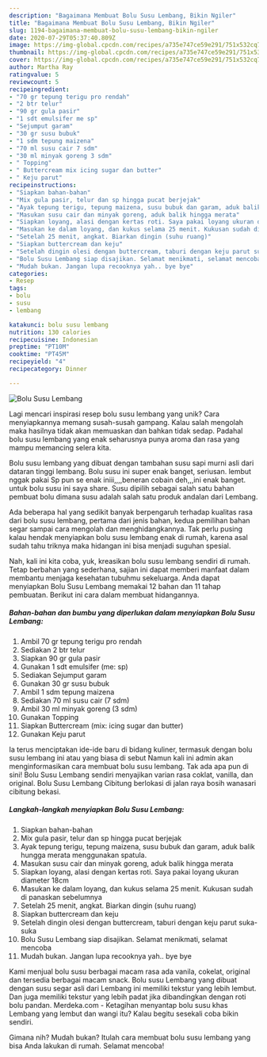 ```yaml
---
description: "Bagaimana Membuat Bolu Susu Lembang, Bikin Ngiler"
title: "Bagaimana Membuat Bolu Susu Lembang, Bikin Ngiler"
slug: 1194-bagaimana-membuat-bolu-susu-lembang-bikin-ngiler
date: 2020-07-29T05:37:40.809Z
image: https://img-global.cpcdn.com/recipes/a735e747ce59e291/751x532cq70/bolu-susu-lembang-foto-resep-utama.jpg
thumbnail: https://img-global.cpcdn.com/recipes/a735e747ce59e291/751x532cq70/bolu-susu-lembang-foto-resep-utama.jpg
cover: https://img-global.cpcdn.com/recipes/a735e747ce59e291/751x532cq70/bolu-susu-lembang-foto-resep-utama.jpg
author: Martha Ray
ratingvalue: 5
reviewcount: 5
recipeingredient:
- "70 gr tepung terigu pro rendah"
- "2 btr telur"
- "90 gr gula pasir"
- "1 sdt emulsifer me sp"
- "Sejumput garam"
- "30 gr susu bubuk"
- "1 sdm tepung maizena"
- "70 ml susu cair 7 sdm"
- "30 ml minyak goreng 3 sdm"
- " Topping"
- " Buttercream mix icing sugar dan butter"
- " Keju parut"
recipeinstructions:
- "Siapkan bahan-bahan"
- "Mix gula pasir, telur dan sp hingga pucat berjejak"
- "Ayak tepung terigu, tepung maizena, susu bubuk dan garam, aduk balik hungga merata menggunakan spatula."
- "Masukan susu cair dan minyak goreng, aduk balik hingga merata"
- "Siapkan loyang, alasi dengan kertas roti. Saya pakai loyang ukuran diameter 18cm"
- "Masukan ke dalam loyang, dan kukus selama 25 menit. Kukusan sudah di panaskan sebelumnya"
- "Setelah 25 menit, angkat. Biarkan dingin (suhu ruang)"
- "Siapkan buttercream dan keju"
- "Setelah dingin olesi dengan buttercream, taburi dengan keju parut suka-suka"
- "Bolu Susu Lembang siap disajikan. Selamat menikmati, selamat mencoba"
- "Mudah bukan. Jangan lupa recooknya yah.. bye bye"
categories:
- Resep
tags:
- bolu
- susu
- lembang

katakunci: bolu susu lembang 
nutrition: 130 calories
recipecuisine: Indonesian
preptime: "PT10M"
cooktime: "PT45M"
recipeyield: "4"
recipecategory: Dinner

---
```



![Bolu Susu Lembang](https://img-global.cpcdn.com/recipes/a735e747ce59e291/751x532cq70/bolu-susu-lembang-foto-resep-utama.jpg)

Lagi mencari inspirasi resep bolu susu lembang yang unik? Cara menyiapkannya memang susah-susah gampang. Kalau salah mengolah maka hasilnya tidak akan memuaskan dan bahkan tidak sedap. Padahal bolu susu lembang yang enak seharusnya punya aroma dan rasa yang mampu memancing selera kita.

Bolu susu lembang yang dibuat dengan tambahan susu sapi murni asli dari dataran tinggi lembang. Bolu susu ini super enak banget, seriusan. lembut nggak pakai Sp pun se enak iniii,,,,beneran cobain deh,,,ini enak banget. untuk bolu susu ini saya share. Susu dipilih sebagai salah satu bahan pembuat bolu dimana susu adalah salah satu produk andalan dari Lembang.

Ada beberapa hal yang sedikit banyak berpengaruh terhadap kualitas rasa dari bolu susu lembang, pertama dari jenis bahan, kedua pemilihan bahan segar sampai cara mengolah dan menghidangkannya. Tak perlu pusing kalau hendak menyiapkan bolu susu lembang enak di rumah, karena asal sudah tahu triknya maka hidangan ini bisa menjadi suguhan spesial.


Nah, kali ini kita coba, yuk, kreasikan bolu susu lembang sendiri di rumah. Tetap berbahan yang sederhana, sajian ini dapat memberi manfaat dalam membantu menjaga kesehatan tubuhmu sekeluarga. Anda dapat menyiapkan Bolu Susu Lembang memakai 12 bahan dan 11 tahap pembuatan. Berikut ini cara dalam membuat hidangannya.

<!--inarticleads1-->

##### Bahan-bahan dan bumbu yang diperlukan dalam menyiapkan Bolu Susu Lembang:

1. Ambil 70 gr tepung terigu pro rendah
1. Sediakan 2 btr telur
1. Siapkan 90 gr gula pasir
1. Gunakan 1 sdt emulsifer (me: sp)
1. Sediakan Sejumput garam
1. Gunakan 30 gr susu bubuk
1. Ambil 1 sdm tepung maizena
1. Sediakan 70 ml susu cair (7 sdm)
1. Ambil 30 ml minyak goreng (3 sdm)
1. Gunakan  Topping
1. Siapkan  Buttercream (mix: icing sugar dan butter)
1. Gunakan  Keju parut


Ia terus menciptakan ide-ide baru di bidang kuliner, termasuk dengan bolu susu lembang ini atau yang biasa di sebut Namun kali ini admin akan menginformasikan cara membuat bolu susu lembang. Tak ada apa pun di sini! Bolu Susu Lembang sendiri menyajikan varian rasa coklat, vanilla, dan original. Bolu Susu Lembang Cibitung berlokasi di jalan raya bosih wanasari cibitung bekasi. 

<!--inarticleads2-->

##### Langkah-langkah menyiapkan Bolu Susu Lembang:

1. Siapkan bahan-bahan
1. Mix gula pasir, telur dan sp hingga pucat berjejak
1. Ayak tepung terigu, tepung maizena, susu bubuk dan garam, aduk balik hungga merata menggunakan spatula.
1. Masukan susu cair dan minyak goreng, aduk balik hingga merata
1. Siapkan loyang, alasi dengan kertas roti. Saya pakai loyang ukuran diameter 18cm
1. Masukan ke dalam loyang, dan kukus selama 25 menit. Kukusan sudah di panaskan sebelumnya
1. Setelah 25 menit, angkat. Biarkan dingin (suhu ruang)
1. Siapkan buttercream dan keju
1. Setelah dingin olesi dengan buttercream, taburi dengan keju parut suka-suka
1. Bolu Susu Lembang siap disajikan. Selamat menikmati, selamat mencoba
1. Mudah bukan. Jangan lupa recooknya yah.. bye bye


Kami menjual bolu susu berbagai macam rasa ada vanila, cokelat, original dan tersedia berbagai macam snack. Bolu susu Lembang yang dibuat dengan susu segar asli dari Lembang ini memiliki tekstur yang lebih lembut. Dan juga memiliki tekstur yang lebih padat jika dibandingkan dengan roti bolu pandan. Merdeka.com - Ketagihan menyantap bolu susu khas Lembang yang lembut dan wangi itu? Kalau begitu sesekali coba bikin sendiri. 

Gimana nih? Mudah bukan? Itulah cara membuat bolu susu lembang yang bisa Anda lakukan di rumah. Selamat mencoba!
